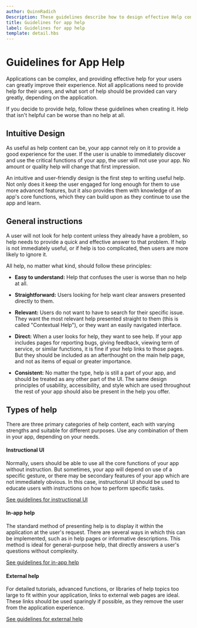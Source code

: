 ```yaml
---
author: QuinnRadich
Description: These guidelines describe how to design effective Help content for your app.
title: Guidelines for app help
label: Guidelines for app help
template: detail.hbs
---
```


# Guidelines for App Help



Applications can be complex, and providing effective help for your users can greatly improve their experience. Not all applications need to provide help for their users, and what sort of help should be provided can vary greatly, depending on the application.

If you decide to provide help, follow these guidelines when creating it. Help that isn't helpful can be worse than no help at all.

## <span id="intuitive_design"></span><span id="INTUITIVE_DESIGN"></span>Intuitive Design

As useful as help content can be, your app cannot rely on it to provide a good experience for the user. If the user is unable to immediately discover and use the critical functions of your app, the user will not use your app. No amount or quality help will change that first impression.

An intuitive and user-friendly design is the first step to writing useful help. Not only does it keep the user engaged for long enough for them to use more advanced features, but it also provides them with knowledge of an app's core functions, which they can build upon as they continue to use the app and learn.

## <span id="general_instructions"></span><span id="GENERAL_INSTRUCTIONS"></span>General instructions

A user will not look for help content unless they already have a problem, so help needs to provide a quick and effective answer to that problem. If help is not immediately useful, or if help is too complicated, then users are more likely to ignore it.

All help, no matter what kind, should follow these principles:

-   **Easy to understand:** Help that confuses the user is worse than no help at all.

-   **Straightforward:** Users looking for help want clear answers presented directly to them.

-   **Relevant:** Users do not want to have to search for their specific issue. They want the most relevant help presented straight to them (this is called "Contextual Help"), or they want an easily navigated interface.

-   **Direct:** When a user looks for help, they want to see help. If your app includes pages for reporting bugs, giving feedback, viewing term of service, or similar functions, it is fine if your help links to those pages. But they should be included as an afterthought on the main help page, and not as items of equal or greater importance.

-   **Consistent:** No matter the type, help is still a part of your app, and should be treated as any other part of the UI. The same design principles of usability, accessibility, and style which are used throughout the rest of your app should also be present in the help you offer.

## <span id="types_of_help"></span><span id="TYPES_OF_HELP"></span>Types of help

There are three primary categories of help content, each with varying strengths and suitable for different purposes. Use any combination of them in your app, depending on your needs.

#### <span id="instructional_ui"></span><span id="INSTRUCTIONAL_UI"></span>Instructional UI

Normally, users should be able to use all the core functions of your app without instruction. But sometimes, your app will depend on use of a specific gesture, or there may be secondary features of your app which are not immediately obvious. In this case, instructional UI should be used to educate users with instructions on how to perform specific tasks.

[See guidelines for instructional UI](instructional-ui.md)

#### <span id="in_app_help"></span><span id="IN_APP_HELP"></span>In-app help

The standard method of presenting help is to display it within the application at the user's request. There are several ways in which this can be implemented, such as in help pages or informative descriptions. This method is ideal for general-purpose help, that directly answers a user's questions without complexity.

[See guidelines for in-app help](in-app-help.md)

#### <span id="external_help"></span><span id="EXTERNAL_HELP"></span>External help

For detailed tutorials, advanced functions, or libraries of help topics too large to fit within your application, links to external web pages are ideal. These links should be used sparingly if possible, as they remove the user from the application experience.

[See guidelines for external help](external-help.md)


